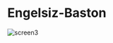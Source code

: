 # Engelsiz-Baston

![screen3](https://user-images.githubusercontent.com/37975010/69912651-621f4b00-143d-11ea-8086-841ff4bb33e3.jpeg)

